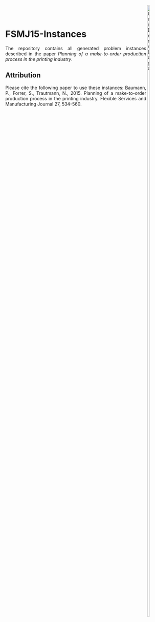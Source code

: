 <a href="http://www.unibe.ch/">
    <img src="https://www.unibe.ch/media/logo_unibern@2x.png" alt="UniBern Logo" title="University Bern" align="right" width="12%" height="70%"  /> </a>

<br>
<br>

# FSMJ15-Instances

<p align="justify">
The repository contains all generated problem instances described in the paper <i>Planning of a make-to-order production process in the printing industry</i>. 
</p>

## Attribution

<p align="justify">
Please cite the following paper to use these instances: Baumann, P., Forrer, S., Trautmann, N., 2015. Planning of a make-to-order production process in the printing industry. Flexible Services and Manufacturing Journal 27, 534-560.
</p>
